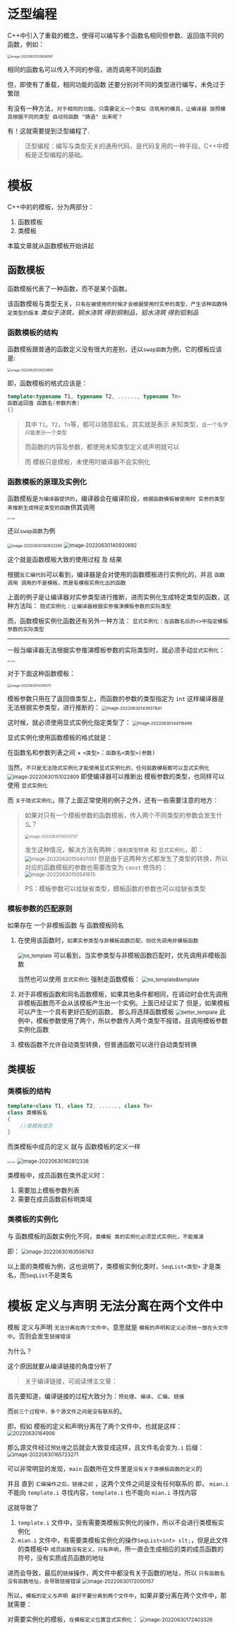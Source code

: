 # 泛型编程

C++中引入了重载的概念，使得可以编写多个函数名相同但参数、返回值不同的函数，例如：

<img src="https://dxyt-july-image.oss-cn-beijing.aliyuncs.com/CSDN/image-20220630125804097.png" alt="image-20220630125804097" style="zoom: 50%;" />

相同的函数名可以传入不同的参宿，进而调用不同的函数

但，即使有了重载，相同功能的函数 还要分别对不同的类型进行编写，未免过于繁琐

有没有一种方法，`对于相同的功能，只需要定义一个类似 浇筑用的模具，让编译器 按照模具根据不同的类型 自动将函数 "铸造" 出来呢？`

有！这就需要提到泛型编程了.

> 泛型编程：编写与类型无关的通用代码，是代码复用的一种手段。C++中模板是泛型编程的基础。  

# 模板

C++中的的模板，分为两部分：

1. 函数模板
2. 类模板

本篇文章就从函数模板开始讲起

## 函数模板

函数模板代表了一种函数，而不是某个函数。

该函数模板与类型无关，`只有在被使用的时候才会根据使用时实参的类型，产生该种函数特定类型的版本`
*类似于浇筑，铜水浇筑 得到铜制品，铝水浇筑 得到铝制品*

### 函数模板的结构

函数模板跟普通的函数定义没有很大的差别，还以`swap函数`为例，它的模板应该是:

<img src="https://dxyt-july-image.oss-cn-beijing.aliyuncs.com/CSDN/image-20220630134203858.png" alt="image-20220630134203858" style="zoom: 50%;" />

即，函数模板的格式应该是：

```cpp
template<typename T1, typename T2, ......, typename Tn>
函数返回值 函数名(参数列表)
{}
```

> 其中 `T1`，`T2`，`Tn`等，都可以随意起名，其实就是表示 未知类型，`且一个名字只能表示一个类型`
>
> 而函数的内容及参数，都使用未知类型定义或声明就可以
>
> 而 模板只是模板，未使用时编译器不会实例化

### 函数模板的原理及实例化

函数模板是`为编译器提供的`，编译器会在编译阶段，`根据函数模板被使用时 实参的类型 来推断生成特定类型的函数`供其调用

<img src="https://dxyt-july-image.oss-cn-beijing.aliyuncs.com/CSDN/%E4%B8%BE%E4%B8%AA%E6%A0%97%E5%AD%90.jpeg" alt="举个栗子" style="zoom:25%;" />

还以`swap函数`为例

<img src="https://dxyt-july-image.oss-cn-beijing.aliyuncs.com/CSDN/image-20220630140832260.png" alt="image-20220630140832260" style="zoom:60%;" />

<img src="https://dxyt-july-image.oss-cn-beijing.aliyuncs.com/CSDN/image-20220630140920692.png" alt="image-20220630140920692" style="zoom:80%;" />

这个就是函数模板大致的使用过程 及 结果

根据`反汇编代码`可以看到，编译器是会对使用的函数模板进行实例化的，并且 `函数调用 调用的不是模板，而是有模板实例化出的函数`

上面的例子是让编译器对实参类型进行推断，进而实例化生成特定类型的函数，这种方法叫：
`隐式实例化：让编译器根据实参推演模板参数的实际类型`

而，函数模板实例化函数还有另外一种方法：
`显式实例化：在函数名后的<>中指定模板参数的实际类型`

---

一般当编译器无法根据实参推演模板参数的实际类型时，就必须手动`显式实例化`：

<img src="https://dxyt-july-image.oss-cn-beijing.aliyuncs.com/CSDN/%E4%B8%BE%E4%B8%AA%E6%A0%97%E5%AD%90.jpeg" alt="举个栗子" style="zoom:25%;" />

对于下面这种函数模板：

<img src="https://dxyt-july-image.oss-cn-beijing.aliyuncs.com/CSDN/image-20220630143145311.png" alt="image-20220630143145311" style="zoom: 50%;" />

模板参数只用在了返回值类型上，而函数的参数的类型指定为 `int`
这样编译器是无法根据实参类型，进行推断的：
<img src="https://dxyt-july-image.oss-cn-beijing.aliyuncs.com/CSDN/image-20220630143937841.png" alt="image-20220630143937841" style="zoom:67%;" />

这时候，就必须使用显式实例化指定类型了：
<img src="https://dxyt-july-image.oss-cn-beijing.aliyuncs.com/CSDN/image-20220630144116496.png" alt="image-20220630144116496" style="zoom:67%;" />

显式实例化使用函数模板的格式就是：

在函数名和参数列表之间 + `<类型>`：`函数名<类型>(参数)`

当然，`不只是无法隐式实例化才能使用显式实例化的，任何函数模板都可以显式实例化`
<img src="https://dxyt-july-image.oss-cn-beijing.aliyuncs.com/CSDN/image-20220630151022809.png" alt="image-20220630151022809" style="zoom: 80%;" />
即使编译器可以推断出 模板参数的类型，也同样可以使用 `显式实例化`



而 `关于隐式实例化`，除了上面正常使用的例子之外，还有一些需要注意的地方：

>  如果对只有一个模板参数的函数模板，传入两个不同类型的参数会发生什么？
>
> <img src="https://dxyt-july-image.oss-cn-beijing.aliyuncs.com/CSDN/image-20220630150013137.png" alt="image-20220630150013137" style="zoom: 60%;" />
>
> 发生这种情况，解决方法有两种：`强制类型转换` 和 `显式实例化`，即：
> <img src="https://dxyt-july-image.oss-cn-beijing.aliyuncs.com/CSDN/image-20220630150407051.png" alt="image-20220630150407051" style="zoom:80%;" />
> 但是由于这两种方式都发生了类型的转换，所以 对应的函数模板的参数也需要改变为 `const` 修饰的：
> <img src="https://dxyt-july-image.oss-cn-beijing.aliyuncs.com/CSDN/image-20220630150541615.png" alt="image-20220630150541615" style="zoom:80%;" />

> PS：模板参数可以给缺省类型，模板函数的参数也可以给缺省类型

### 模板参数的匹配原则

如果存在 一个非模板函数 与 函数模板同名

1. 在使用该函数时，`如果实参类型与非模板函数匹配，则优先调用非模板函数`

    <img src="https://dxyt-july-image.oss-cn-beijing.aliyuncs.com/CSDN/no_template.gif" alt="no_template" style="zoom:80%;" />
    可以看到，当实参类型与非模板函数匹配时，优先调用非模板函数

    当然也可以使用 `显式实例化` 强制走函数模板：
    <img src="https://dxyt-july-image.oss-cn-beijing.aliyuncs.com/CSDN/no_template&template.gif" alt="no_template&template" style="zoom:80%;" />

2. 对于非模板函数和同名函数模板，如果其他条件都相同，在调动时会优先调用非模板函数而不会从该模板产生出一个实例。上面已经证实了
    但是，如果模板可以产生一个具有更好匹配的函数， 那么将选择函数模板
    <img src="https://dxyt-july-image.oss-cn-beijing.aliyuncs.com/CSDN/better_template.gif" alt="better_template" style="zoom:80%;" />
    此例中，模板参数使用了两个，所以参数传入两个类型不报错，且调用模板参数实例化函数

3. 模板函数不允许自动类型转换，但普通函数可以进行自动类型转换

## 类模板

### 类模板的结构

```cpp
template<class T1, class T2, ......, class Tn>
class 类模板名
{
	//类模板成员
}
```

而类模板中成员的定义 就与 函数模板的定义一样

<img src="https://dxyt-july-image.oss-cn-beijing.aliyuncs.com/CSDN/%E4%B8%BE%E4%B8%AA%E6%A0%97%E5%AD%90.jpeg" alt="举个栗子" style="zoom:25%;" />

<img src="https://dxyt-july-image.oss-cn-beijing.aliyuncs.com/CSDN/image-20220630162812338.png" alt="image-20220630162812338" style="zoom:80%;" />

类模板中，成员函数在类外定义时：

1. 需要加上模板参数列表
2. 需要在成员函数前标明类域

### 类模板的实例化

与 函数模板的函数实例化不同，`类模板 类的实例化必须显式实例化，不能推演`

即：
<img src="https://dxyt-july-image.oss-cn-beijing.aliyuncs.com/CSDN/image-20220630163556763.png" alt="image-20220630163556763" style="zoom:80%;" />

以上面的类模板为例，这也说明了，类模板实例化类时，`SeqList<类型>` 才是类名，而`SeqList`不是类名



# 模板 定义与声明 无法分离在两个文件中

模板 定义与声明 `无法分离在两个文件中`，意思就是 `模板的声明和定义必须统一放在头文件中`。否则会发生`链接错误`

为什么？

这个原因就要从编译链接的角度分析了

> 关于编译链接，可阅读博主文章：

首先要知道，编译链接的过程大致分为：`预处理`、`编译`、`汇编`、`链接`

而`前三个过程中，多个源文件之间是没有联系`的。

即，假如 模板的定义和声明分离在了两个文件中，也就是这样：
<img src="https://dxyt-july-image.oss-cn-beijing.aliyuncs.com/CSDN/20220630164906.png" alt="20220630164906" style="zoom:80%;" />

那么源文件经过`预处理`之后就会大致变成这样，且文件名会变为`.i` 后缀：
<img src="https://dxyt-july-image.oss-cn-beijing.aliyuncs.com/CSDN/image-20220630165723271.png" alt="image-20220630165723271" style="zoom:80%;" />

可以非常明显的发现，`main` 函数所在文件里是`没有关于类模板函数的定义`的

并且 直到 `汇编操作之后，链接之前` ，这两个文件之间是没有任何联系的
即， `mian.i` 不能向 `template.i` 寻找内容，`template.i` 也不能向 `mian.i` 寻找内容

这就导致了

1. `template.i` 文件中，没有需要类模板实例化的操作，所以不会进行类模板实例化
2. `mian.i` 文件中，有需要类模板实例化的操作`SeqList<int> slt;`，但是此文件的类模板中 `成员函数没有定义，只有声明`，所一直会生成相应的类的成员函数的符号，没有实质成员函数的地址

进而会导致，最后的`链接`操作，两文件中都没有关于函数的地址，所以 `只有函数名没有函数地址，会导致链接错误`
<img src="https://dxyt-july-image.oss-cn-beijing.aliyuncs.com/CSDN/image-20220630172000157.png" alt="image-20220630172000157" style="zoom:80%;" />



所以，`模板的定义与声明 最好不要分离到两个文件中`，如果非要分离在两个文件中，那就需要：

对需要实例化的模板，`在模板定义位置显式实例化`：
<img src="https://dxyt-july-image.oss-cn-beijing.aliyuncs.com/CSDN/image-20220630172403326.png" alt="image-20220630172403326" style="zoom:80%;" />
